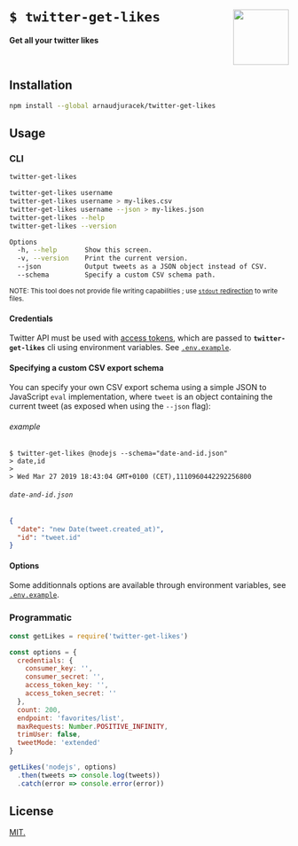 # `$ twitter-get-likes` <img src="https://emojipedia-us.s3.dualstack.us-west-1.amazonaws.com/thumbs/240/twitter/180/heavy-black-heart_2764.png" width="100" align="right">
**Get all your twitter likes**

<br>

## Installation

```sh
npm install --global arnaudjuracek/twitter-get-likes
```

## Usage

### CLI
```sh
twitter-get-likes

twitter-get-likes username
twitter-get-likes username > my-likes.csv
twitter-get-likes username --json > my-likes.json
twitter-get-likes --help
twitter-get-likes --version

Options
  -h, --help       Show this screen.
  -v, --version    Print the current version.
  --json           Output tweets as a JSON object instead of CSV.
  --schema         Specify a custom CSV schema path.

```
<sup>NOTE: This tool does not provide file writing capabilities ; use [`stdout` redirection](https://www.tldp.org/LDP/abs/html/io-redirection.html) to write files.</sup>

#### Credentials
Twitter API must be used with [access tokens](https://developer.twitter.com/en/docs/basics/authentication/guides/access-tokens.html), which are passed to **`twitter-get-likes`** cli using environment variables. See [`.env.example`](.env.example).

#### Specifying a custom CSV export schema
You can specify your own CSV export schema using a simple JSON to JavaScript `eval` implementation, where `tweet` is an object containing the current tweet (as exposed when using the `--json` flag):

###### example
```console
$ twitter-get-likes @nodejs --schema="date-and-id.json"
> date,id
>
> Wed Mar 27 2019 18:43:04 GMT+0100 (CET),1110960442292256800
```

###### `date-and-id.json`
```json
{
  "date": "new Date(tweet.created_at)",
  "id": "tweet.id"
}
```

#### Options
Some additionnals options are available through environment variables, see [`.env.example`](.env.example).


### Programmatic
```js
const getLikes = require('twitter-get-likes')

const options = {
  credentials: {
    consumer_key: '',
    consumer_secret: '',
    access_token_key: '',
    access_token_secret: ''
  },
  count: 200,
  endpoint: 'favorites/list',
  maxRequests: Number.POSITIVE_INFINITY,
  trimUser: false,
  tweetMode: 'extended'
}

getLikes('nodejs', options)
  .then(tweets => console.log(tweets))
  .catch(error => console.error(error))
```

## License
[MIT.](https://tldrlegal.com/license/mit-license)
